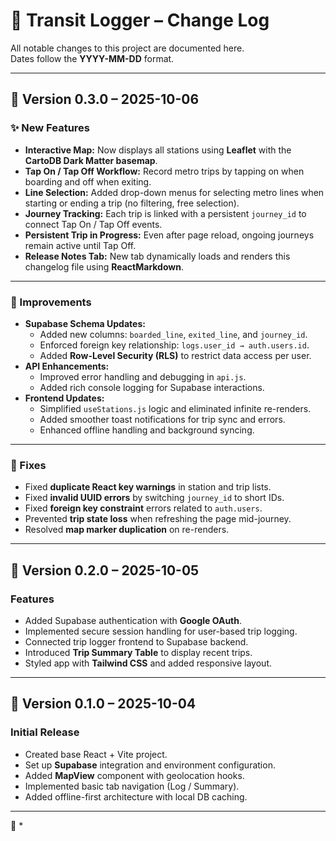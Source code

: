 # 🧭 Transit Logger – Change Log

All notable changes to this project are documented here.  
Dates follow the **YYYY-MM-DD** format.

---

## 🚀 Version 0.3.0 – 2025-10-06

### ✨ New Features
- **Interactive Map:** Now displays all stations using **Leaflet** with the **CartoDB Dark Matter basemap**.
- **Tap On / Tap Off Workflow:** Record metro trips by tapping on when boarding and off when exiting.
- **Line Selection:** Added drop-down menus for selecting metro lines when starting or ending a trip (no filtering, free selection).
- **Journey Tracking:** Each trip is linked with a persistent `journey_id` to connect Tap On / Tap Off events.
- **Persistent Trip in Progress:** Even after page reload, ongoing journeys remain active until Tap Off.
- **Release Notes Tab:** New tab dynamically loads and renders this changelog file using **ReactMarkdown**.

---

### 🧠 Improvements
- **Supabase Schema Updates:**
  - Added new columns: `boarded_line`, `exited_line`, and `journey_id`.
  - Enforced foreign key relationship: `logs.user_id → auth.users.id`.
  - Added **Row-Level Security (RLS)** to restrict data access per user.
- **API Enhancements:**
  - Improved error handling and debugging in `api.js`.
  - Added rich console logging for Supabase interactions.
- **Frontend Updates:**
  - Simplified `useStations.js` logic and eliminated infinite re-renders.
  - Added smoother toast notifications for trip sync and errors.
  - Enhanced offline handling and background syncing.

---

### 🐛 Fixes
- Fixed **duplicate React key warnings** in station and trip lists.
- Fixed **invalid UUID errors** by switching `journey_id` to short IDs.
- Fixed **foreign key constraint** errors related to `auth.users`.
- Prevented **trip state loss** when refreshing the page mid-journey.
- Resolved **map marker duplication** on re-renders.

---

## 🧩 Version 0.2.0 – 2025-10-05

### Features
- Added Supabase authentication with **Google OAuth**.
- Implemented secure session handling for user-based trip logging.
- Connected trip logger frontend to Supabase backend.
- Introduced **Trip Summary Table** to display recent trips.
- Styled app with **Tailwind CSS** and added responsive layout.

---

## 🌱 Version 0.1.0 – 2025-10-04

### Initial Release
- Created base React + Vite project.
- Set up **Supabase** integration and environment configuration.
- Added **MapView** component with geolocation hooks.
- Implemented basic tab navigation (Log / Summary).
- Added offline-first architecture with local DB caching.

---

🧾 *
